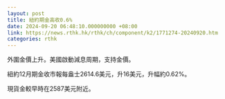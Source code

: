 ```yaml
---
layout: post
title: 紐約期金高收0.6%
date: 2024-09-20 06:48:10.000000000 +08:00
link: https://news.rthk.hk/rthk/ch/component/k2/1771274-20240920.htm
categories: rthk
---
```


外圍金價上升。美國啟動減息周期，支持金價。

紐約12月期金收市報每盎士2614.6美元，升16美元，升幅約0.62%。

現貨金較早時在2587美元附近。
